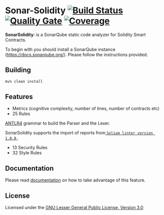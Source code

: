 # Sonar-Solidity [![Build Status](https://travis-ci.org/stylianos-agapiou-sonarsource/sonar-solidity.svg?branch=master)](https://travis-ci.org/stylianos-agapiou-sonarsource/sonar-solidity) [![Quality Gate](https://sonarcloud.io/api/project_badges/measure?project=org.sonarsource.solidity%3Asonar-solidity&metric=alert_status)](https://sonarcloud.io/dashboard?id=org.sonarsource.solidity%3Asonar-solidity) [![Coverage](https://sonarcloud.io/api/project_badges/measure?project=org.sonarsource.solidity%3Asonar-solidity&metric=coverage)](https://sonarcloud.io/component_measures?id=org.sonarsource.solidity%3Asonar-solidity&metric=coverage)

**SonarSolidity**: is a SonarQube static code analyzer for Solidity Smart Contracts.

To begin with you should install a SonarQube instance (https://docs.sonarqube.org/).
Please follow the instructions provided.

## Building

```bash
mvn clean install
```

## Features
* Metrics (cognitive complexity, number of lines, number of contracts etc)
* 25 Rules

[ANTLR4](https://github.com/solidityj/solidity-antlr4) grammar to build the Parser and the Lexer.

SonarSolidity supports the import of reports from[ ```Solium linter version 1.0.0``` ](http://solium.readthedocs.io/en/latest/).
* 13 Security Rules
* 32 Style Rules

## Documentation

Please read [documentation](https://github.com/stylianos-agapiou-sonarsource/sonar-solidity/blob/master/Sonar%20Solidity%20Docs.pdf) on how to take advantage of this feature.

## License

Licensed under the [GNU Lesser General Public License, Version 3.0](http://www.gnu.org/licenses/lgpl.txt)
